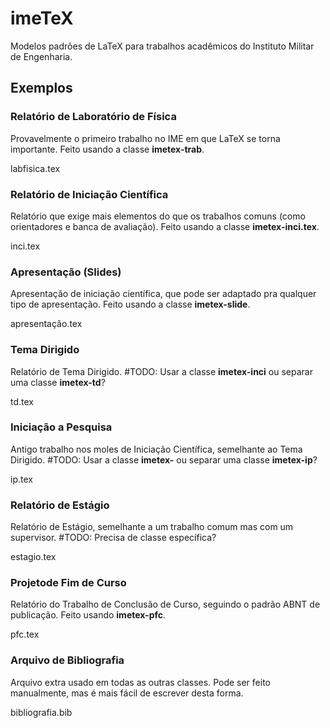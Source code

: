 # imeTeX
Modelos padrões de LaTeX para trabalhos acadêmicos do Instituto Militar de Engenharia.

## Exemplos
### Relatório de Laboratório de Física
Provavelmente o primeiro trabalho no IME em que LaTeX se torna importante. Feito usando a classe **imetex-trab**.

labfisica.tex

### Relatório de Iniciação Científica
Relatório que exige mais elementos do que os trabalhos comuns (como orientadores e banca de avaliação). Feito usando a classe **imetex-inci.tex**.

inci.tex

### Apresentação (Slides)
Apresentação de iniciação científica, que pode ser adaptado pra qualquer tipo de apresentação. Feito usando a classe **imetex-slide**.

apresentação.tex

### Tema Dirigido
Relatório de Tema Dirigido. #TODO: Usar a classe **imetex-inci** ou separar uma classe **imetex-td**?

td.tex

### Iniciação a Pesquisa
Antigo trabalho nos moles de Iniciação Científica, semelhante ao Tema Dirigido. #TODO: Usar a classe **imetex-** ou separar uma classe **imetex-ip**?

ip.tex

### Relatório de Estágio
Relatório de Estágio, semelhante a um trabalho comum mas com um supervisor. #TODO: Precisa de classe específica?

estagio.tex

### Projetode Fim de Curso
Relatório do Trabalho de Conclusão de Curso, seguindo o padrão ABNT de publicação. Feito usando **imetex-pfc**.

pfc.tex

### Arquivo de Bibliografia
Arquivo extra usado em todas as outras classes. Pode ser feito manualmente, mas é mais fácil de escrever desta forma.

bibliografia.bib

